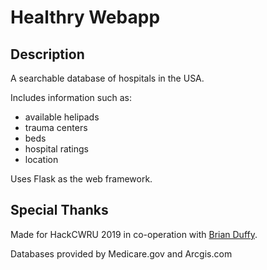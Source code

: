 # Healthry Webapp

## Description
A searchable database of hospitals in the USA.

Includes information such as:
 * available helipads 
 * trauma centers
 * beds 
 * hospital ratings 
 * location

Uses Flask as the web framework.

## Special Thanks

Made for HackCWRU 2019 in co-operation with [Brian Duffy](https://github.com/19dufbri).

Databases provided by Medicare.gov and Arcgis.com
